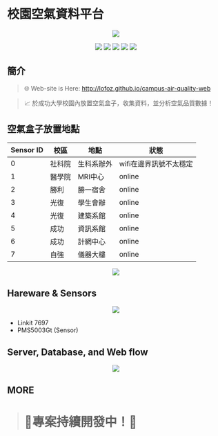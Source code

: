 # 校園空氣資料平台
<p align=center>
    <img src="https://i.imgur.com/cJPmJt1.jpg">
</p>

<p align=center>
    <a target="_blank" href="http://makeapullrequest.com" title="PRs Welcome"><img src="https://img.shields.io/badge/PRs-welcome-brightgreen.svg"></a>
    <a target="_blank" href="#" title="language count"><img src="https://img.shields.io/github/languages/count/lofoz/campus-air-quality-web?color=red"></a>
    <a target="_blank" href="#" title="top language"><img src="https://img.shields.io/github/languages/top/lofoz/campus-air-quality-web?color=purple"></a>
    <a target="_blank" href="https://opensource.org/licenses/MIT" title="License: MIT"><img src="https://img.shields.io/badge/License-MIT-green.svg"></a>
    <a target="_blank" href="#" title="repo size"><img src="https://img.shields.io/github/repo-size/lofoz/campus-air-quality-web"></a>

</p>

## 簡介

> 🌐 Web-site is Here: http://lofoz.github.io/campus-air-quality-web

> 📈 於成功大學校園內放置空氣盒子，收集資料，並分析空氣品質數據！


## 空氣盒子放置地點
|Sensor ID|校區|地點|狀態|
|--------|---|--------|--------|
|0|社科院|生科系辦外|wifi在邊界訊號不太穩定|
|1|醫學院|MRI中心|online| 
|2|勝利|勝一宿舍|online|
|3|光復|學生會辦|online|
|4|光復|建築系館|online|
|5|成功|資訊系館|online|
|6|成功|計網中心|online|
|7|自強|儀器大樓|online|
<p align=center>
    <img src="https://i.imgur.com/4Vb9Ebr.jpg">
</p>


## Hareware & Sensors
<p align=center>
    <img src="https://i.imgur.com/ejECNKX.png">
</p>


*  Linkit 7697
*  PMS5003Gt (Sensor)

## Server, Database, and Web flow

<p align=center>
    <img src="https://i.imgur.com/lsbUyGT.png">
</p>

## MORE

> # **🚧專案持續開發中！🚧**

<!-- ## Responsive Design

**Responsive design** is implemented to make the website available on both desktop and mobile.

However, trying out the website on desktop is more recommended.
-->
